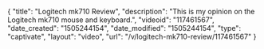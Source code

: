 {
    "title": "Logitech mk710 Review",
    "description": "This is my opinion on the Logitech mk710 mouse and keyboard.",
    "videoid": "117461567",
    "date_created": "1505244154",
    "date_modified": "1505244154",
    "type": "captivate",
    "layout": "video",
    "url": "\/v\/logitech-mk710-review\/117461567"
}